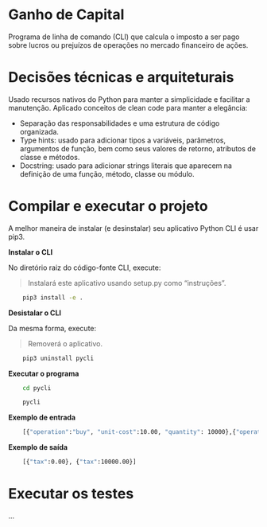 # Ganho de Capital
Programa de linha de comando (CLI) que calcula o imposto a ser pago sobre lucros ou prejuízos de operações no mercado financeiro de ações.


# Decisões técnicas e arquiteturais
Usado recursos nativos do Python para manter a simplicidade e facilitar a manutenção.
Aplicado conceitos de clean code para manter a elegância:
- Separação das responsabilidades e uma estrutura de código organizada.
- Type hints: usado para adicionar tipos a variáveis, parâmetros, argumentos de função, bem como seus valores de retorno, atributos de classe e métodos.
- Docstring: usado para adicionar strings literais que aparecem na definição de uma função, método, classe ou módulo.


# Compilar e executar o projeto
A melhor maneira de instalar (e desinstalar) seu aplicativo Python CLI é usar pip3. 

**Instalar o CLI**

No diretório raiz do código-fonte CLI, execute:
> Instalará este aplicativo usando setup.py como “instruções”.

```bash
    pip3 install -e .
```

**Desistalar o CLI**

Da mesma forma, execute:
> Removerá o aplicativo.

```bash
    pip3 uninstall pycli
```

**Executar o programa**

```bash
    cd pycli
```
```bash
    pycli
```

**Exemplo de entrada**

```bash
    [{"operation":"buy", "unit-cost":10.00, "quantity": 10000},{"operation":"sell", "unit-cost":20.00, "quantity": 5000}]
```

**Exemplo de saída**

```bash
    [{"tax":0.00}, {"tax":10000.00}]
```


# Executar os testes
...
